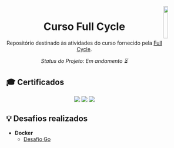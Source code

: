 <img align="right" width="15%" src="https://plataforma.fullcycle.com.br/static/media/fullCycleLogo.08a0cd18.svg">

<h1 align="center">Curso Full Cycle</h1>

<div align="center">

Repositório destinado às atividades do curso fornecido pela [Full Cycle](https://fullcycle.com.br/).

*Status do Projeto: Em andamento ⏳*

</div>

## 🎓 Certificados

<div align="center">
    <a href="https://fullcycle.com.br/certificado/fa2bec4f-f9d7-40f7-a6ad-2c06429e8c0a"><img src="https://img.shields.io/badge/Docker-3a8cb4?logo=docker&style=plastic&logoColor=white"></a>
    <a href="https://fullcycle.com.br/certificado/54e6661e-57e9-4aab-b607-220c8ed78820"><img src="https://img.shields.io/badge/Arquitetura_de_Software-brightgreen?style=plastic"></a>
    <a href="https://fullcycle.com.br/certificado/6b21b224-2107-4d6a-8c18-7fbd58a47ce3"><img src="https://img.shields.io/badge/SOLID_Express-purple?style=plastic"></a>
</div>

## 💡 Desafios realizados
- **Docker**
    - [Desafio Go](https://github.com/rafaferraz/fc-desafio-go)
